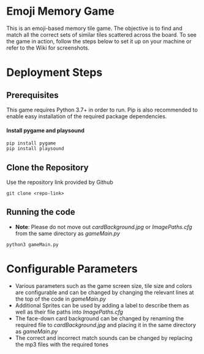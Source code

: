 # Emoji Memory Game

This is an emoji-based memory tile game. The objective is to find and match all the correct sets of similar tiles scattered across the board. To see the game in action, follow the steps below to set it up on your machine or refer to the Wiki for screenshots.

# Deployment Steps
## Prerequisites
This game requires Python 3.7+ in order to run. Pip is also recommended to enable easy installation of the required package dependencies.

#### Install pygame and playsound
```
pip install pygame
pip install playsound
```
## Clone the Repository
Use the repository link provided by Github
```
git clone <repo-link>
```
## Running the code
- **Note**: Please do not move out *cardBackground.jpg* or *ImagePaths.cfg* from the same directory as *gameMain.py*
```
python3 gameMain.py
```
# Configurable Parameters
- Various parameters such as the game screen size, tile size and colors are configurable and can be changed by changing the relevant lines at the top of the code in *gameMain.py*
- Additional Sprites can be used by adding a label to describe them as well as their file paths into *ImagePaths.cfg*
- The face-down card background can be changed by renaming the required file to *cardBackground.jpg* and placing it in the same directory as *gameMain.py*
- The correct and incorrect match sounds can be changed by replacing the mp3 files with the required tones

